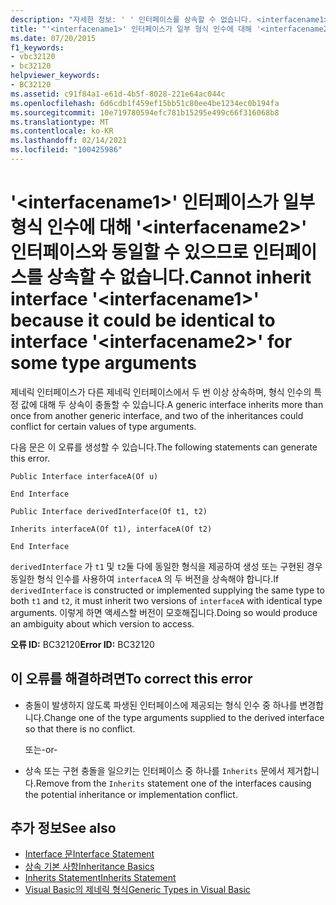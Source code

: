 ```yaml
---
description: "자세한 정보: ' ' 인터페이스를 상속할 수 없습니다. <interfacename1> <interfacename2> 일부 형식 인수에 대해 ' ' 인터페이스와 동일할 수 있습니다."
title: "'<interfacename1>' 인터페이스가 일부 형식 인수에 대해 '<interfacename2>' 인터페이스와 동일할 수 있으므로 인터페이스를 상속할 수 없습니다."
ms.date: 07/20/2015
f1_keywords:
- vbc32120
- bc32120
helpviewer_keywords:
- BC32120
ms.assetid: c91f84a1-e61d-4b5f-8028-221e64ac044c
ms.openlocfilehash: 6d6cdb1f459ef15bb51c80ee4be1234ec0b194fa
ms.sourcegitcommit: 10e719780594efc781b15295e499c66f316068b8
ms.translationtype: MT
ms.contentlocale: ko-KR
ms.lasthandoff: 02/14/2021
ms.locfileid: "100425986"
---
```

# <a name="cannot-inherit-interface-interfacename1-because-it-could-be-identical-to-interface-interfacename2-for-some-type-arguments"></a><span data-ttu-id="023e4-103">'\<interfacename1>' 인터페이스가 일부 형식 인수에 대해 '\<interfacename2>' 인터페이스와 동일할 수 있으므로 인터페이스를 상속할 수 없습니다.</span><span class="sxs-lookup"><span data-stu-id="023e4-103">Cannot inherit interface '\<interfacename1>' because it could be identical to interface '\<interfacename2>' for some type arguments</span></span>

<span data-ttu-id="023e4-104">제네릭 인터페이스가 다른 제네릭 인터페이스에서 두 번 이상 상속하며, 형식 인수의 특정 값에 대해 두 상속이 충돌할 수 있습니다.</span><span class="sxs-lookup"><span data-stu-id="023e4-104">A generic interface inherits more than once from another generic interface, and two of the inheritances could conflict for certain values of type arguments.</span></span>  
  
 <span data-ttu-id="023e4-105">다음 문은 이 오류를 생성할 수 있습니다.</span><span class="sxs-lookup"><span data-stu-id="023e4-105">The following statements can generate this error.</span></span>  
  
 `Public Interface interfaceA(Of u)`  
  
 `End Interface`  
  
 `Public Interface derivedInterface(Of t1, t2)`  
  
 `Inherits interfaceA(Of t1), interfaceA(Of t2)`  
  
 `End Interface`  
  
 <span data-ttu-id="023e4-106">`derivedInterface` 가 `t1` 및 `t2`둘 다에 동일한 형식을 제공하여 생성 또는 구현된 경우 동일한 형식 인수를 사용하여 `interfaceA` 의 두 버전을 상속해야 합니다.</span><span class="sxs-lookup"><span data-stu-id="023e4-106">If `derivedInterface` is constructed or implemented supplying the same type to both `t1` and `t2`, it must inherit two versions of `interfaceA` with identical type arguments.</span></span> <span data-ttu-id="023e4-107">이렇게 하면 액세스할 버전이 모호해집니다.</span><span class="sxs-lookup"><span data-stu-id="023e4-107">Doing so would produce an ambiguity about which version to access.</span></span>  
  
 <span data-ttu-id="023e4-108">**오류 ID:** BC32120</span><span class="sxs-lookup"><span data-stu-id="023e4-108">**Error ID:** BC32120</span></span>  
  
## <a name="to-correct-this-error"></a><span data-ttu-id="023e4-109">이 오류를 해결하려면</span><span class="sxs-lookup"><span data-stu-id="023e4-109">To correct this error</span></span>  
  
- <span data-ttu-id="023e4-110">충돌이 발생하지 않도록 파생된 인터페이스에 제공되는 형식 인수 중 하나를 변경합니다.</span><span class="sxs-lookup"><span data-stu-id="023e4-110">Change one of the type arguments supplied to the derived interface so that there is no conflict.</span></span>  
  
     <span data-ttu-id="023e4-111">또는</span><span class="sxs-lookup"><span data-stu-id="023e4-111">-or-</span></span>  
  
- <span data-ttu-id="023e4-112">상속 또는 구현 충돌을 일으키는 인터페이스 중 하나를 `Inherits` 문에서 제거합니다.</span><span class="sxs-lookup"><span data-stu-id="023e4-112">Remove from the `Inherits` statement one of the interfaces causing the potential inheritance or implementation conflict.</span></span>  
  
## <a name="see-also"></a><span data-ttu-id="023e4-113">추가 정보</span><span class="sxs-lookup"><span data-stu-id="023e4-113">See also</span></span>

- [<span data-ttu-id="023e4-114">Interface 문</span><span class="sxs-lookup"><span data-stu-id="023e4-114">Interface Statement</span></span>](../language-reference/statements/interface-statement.md)
- [<span data-ttu-id="023e4-115">상속 기본 사항</span><span class="sxs-lookup"><span data-stu-id="023e4-115">Inheritance Basics</span></span>](../programming-guide/language-features/objects-and-classes/inheritance-basics.md)
- [<span data-ttu-id="023e4-116">Inherits Statement</span><span class="sxs-lookup"><span data-stu-id="023e4-116">Inherits Statement</span></span>](../language-reference/statements/inherits-statement.md)
- [<span data-ttu-id="023e4-117">Visual Basic의 제네릭 형식</span><span class="sxs-lookup"><span data-stu-id="023e4-117">Generic Types in Visual Basic</span></span>](../programming-guide/language-features/data-types/generic-types.md)
